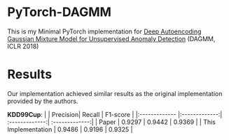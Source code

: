 # PyTorch-DAGMM
This is my Minimal PyTorch implementation for [Deep Autoencoding Gaussian Mixture Model for Unsupervised Anomaly Detection](https://openreview.net/pdf?id=BJJLHbb0) (DAGMM, ICLR 2018)


# Results
Our implementation achieved similar results as the original implementation provided by the authors.

**KDD99Cup**:
|      | Precision| Recall | F1-score | 
|:------------- |:-------------:| :-------------:| :-------------:|
| Paper | 0.9297 | 0.9442 | 0.9369 |
| This Implementation | 0.9486 | 0.9196 | 0.9325 |

